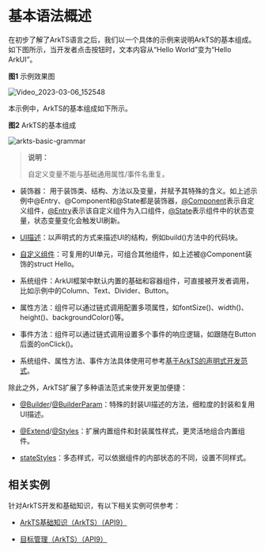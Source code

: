 # 基本语法概述


在初步了解了ArkTS语言之后，我们以一个具体的示例来说明ArkTS的基本组成。如下图所示，当开发者点击按钮时，文本内容从“Hello World”变为“Hello ArkUI”。


  **图1** 示例效果图  

![Video_2023-03-06_152548](figures/Video_2023-03-06_152548.gif)


本示例中，ArkTS的基本组成如下所示。


  **图2** ArkTS的基本组成  

![arkts-basic-grammar](figures/arkts-basic-grammar.png)


> **说明：**
>
> 自定义变量不能与基础通用属性/事件名重复。


- 装饰器： 用于装饰类、结构、方法以及变量，并赋予其特殊的含义。如上述示例中\@Entry、\@Component和\@State都是装饰器，[@Component](arkts-create-custom-components.md#自定义组件的基本结构)表示自定义组件，[@Entry](arkts-create-custom-components.md#自定义组件的基本结构)表示该自定义组件为入口组件，[@State](arkts-state.md)表示组件中的状态变量，状态变量变化会触发UI刷新。

- [UI描述](arkts-declarative-ui-description.md)：以声明式的方式来描述UI的结构，例如build()方法中的代码块。

- [自定义组件](arkts-create-custom-components.md)：可复用的UI单元，可组合其他组件，如上述被\@Component装饰的struct Hello。

- 系统组件：ArkUI框架中默认内置的基础和容器组件，可直接被开发者调用，比如示例中的Column、Text、Divider、Button。

- 属性方法：组件可以通过链式调用配置多项属性，如fontSize()、width()、height()、backgroundColor()等。

- 事件方法：组件可以通过链式调用设置多个事件的响应逻辑，如跟随在Button后面的onClick()。

- 系统组件、属性方法、事件方法具体使用可参考[基于ArkTS的声明式开发范式](../reference/arkui-ts/ts-universal-events-click.md)。

除此之外，ArkTS扩展了多种语法范式来使开发更加便捷：


- [@Builder](arkts-builder.md)/[@BuilderParam](arkts-builderparam.md)：特殊的封装UI描述的方法，细粒度的封装和复用UI描述。

- [@Extend](arkts-extend.md)/[@Styles](arkts-style.md)：扩展内置组件和封装属性样式，更灵活地组合内置组件。

- [stateStyles](arkts-statestyles.md)：多态样式，可以依据组件的内部状态的不同，设置不同样式。

## 相关实例

针对ArkTS开发和基础知识，有以下相关实例可供参考：

- [ArkTS基础知识（ArkTS）（API9）](https://gitee.com/openharmony/codelabs/tree/master/ETSUI/RankingDemo)

- [目标管理（ArkTS）（API9）](https://gitee.com/openharmony/codelabs/tree/master/ETSUI/TargetManagement)